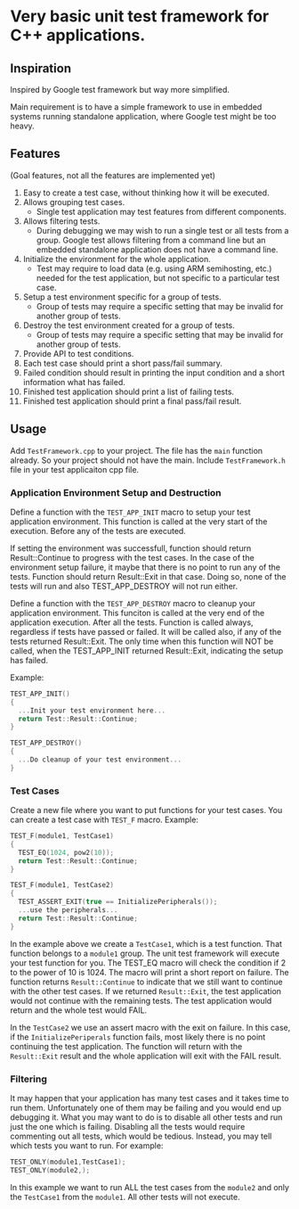 # Very basic unit test framework for C++ applications.

## Inspiration

Inspired by Google test framework but way more simplified.

Main requirement is to have a simple framework to use in embedded systems running standalone application, where Google test might be too heavy.

## Features

(Goal features, not all the features are implemented yet)

1. Easy to create a test case, without thinking how it will be executed.
2. Allows grouping test cases. 
   * Single test application may test features from different components.
3. Allows filtering tests.
   * During debugging we may wish to run a single test or all tests from a group. Google test allows filtering from a command line but an embedded standalone application does not have a command line.
4. Initialize the environment for the whole application.
   * Test may require to load data (e.g. using ARM semihosting, etc.) needed for the test application, but not specific to a particular test case. 
5. Setup a test environment specific for a group of tests.
   * Group of tests may require a specific setting that may be invalid for another group of tests.
6. Destroy the test environment created for a group of tests.
   * Group of tests may require a specific setting that may be invalid for another group of tests.
7. Provide API to test conditions.
8. Each test case should print a short pass/fail summary.
9. Failed condition should result in printing the input condition and a short information what has failed.
10. Finished test application should print a list of failing tests.
11. Finished test application should print a final pass/fail result.

## Usage

Add `TestFramework.cpp` to your project. The file has the `main` function already. So your project should not have the main.
Include `TestFramework.h` file in your test applicaiton cpp file.

### Application Environment Setup and Destruction

Define a function with the `TEST_APP_INIT` macro to setup your test application environment. This function is called at the very start of the execution. Before any of the tests are executed.

If setting the environment was successfull, function should return Result::Continue to progress with the test cases. In the case of the environment setup failure, it maybe that there is no point to run any of the tests. Function should return Result::Exit in that case. Doing so, none of the tests will run and also TEST_APP_DESTROY will not run either.

Define a function with the `TEST_APP_DESTROY` macro to cleanup your application environment. This funciton is called at the very end of the application execution. After all the tests. Function is called always, regardless if tests have passed or failed. It will be called also, if any of the tests returned Result::Exit. The only time when this function will NOT be called, when the TEST_APP_INIT returned Result::Exit, indicating the setup has failed.

Example:

```cpp
TEST_APP_INIT()
{
  ...Init your test environment here...
  return Test::Result::Continue;
}

TEST_APP_DESTROY()
{
  ...Do cleanup of your test environment...
}
```

### Test Cases


Create a new file where you want to put functions for your test cases. You can create a test case with `TEST_F` macro. Example:

```cpp
TEST_F(module1, TestCase1)
{
  TEST_EQ(1024, pow2(10));
  return Test::Result::Continue;
}

TEST_F(module1, TestCase2)
{
  TEST_ASSERT_EXIT(true == InitializePeripherals());
  ...use the peripherals...
  return Test::Result::Continue;
}
```

In the example above we create a `TestCase1`, which is a test function. That function belongs to a `module1` group. The unit test framework will execute your test function for you. The TEST_EQ macro will check the condition if 2 to the power of 10 is 1024. The macro will print a short report on failure. The function returns `Result::Continue` to indicate that we still want to continue with the other test cases. If we returned `Result::Exit`, the test application would not continue with the remaining tests. The test application would return and the whole test would FAIL. 

In the `TestCase2` we use an assert macro with the exit on failure. In this case, if the `InitializePeriperals` function fails, most likely there is no point continuing the test application. The function will return with the `Result::Exit` result and the whole application will exit with the FAIL result.

### Filtering

It may happen that your application has many test cases and it takes time to run them. Unfortunately one of them may be failing and you would end up debugging it. What you may want to do is to disable all other tests and run just the one which is failing. Disabling all the tests would require commenting out all tests, which would be tedious. Instead, you may tell which tests you want to run. For example:

```cpp
TEST_ONLY(module1,TestCase1);
TEST_ONLY(module2,);
```

In this example we want to run ALL the test cases from the `module2` and only the `TestCase1` from the `module1`. All other tests will not execute.

